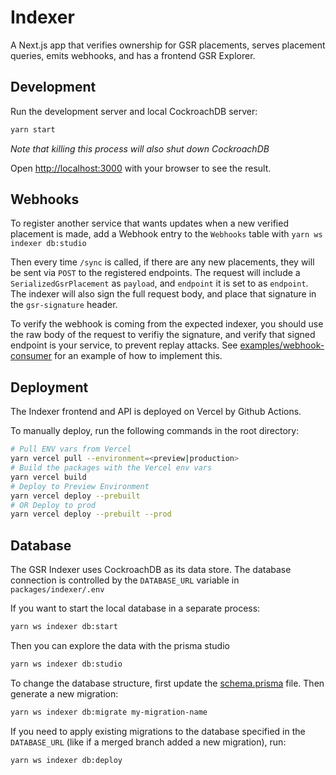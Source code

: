 # Indexer

A Next.js app that verifies ownership for GSR placements, serves placement queries, emits webhooks, and has a frontend GSR Explorer.

## Development

Run the development server and local CockroachDB server:

```bash
yarn start
```

_Note that killing this process will also shut down CockroachDB_

Open [http://localhost:3000](http://localhost:3000) with your browser to see the result.

## Webhooks

To register another service that wants updates when a new verified placement is made, add a Webhook entry to the `Webhooks` table with `yarn ws indexer db:studio`

Then every time `/sync` is called, if there are any new placements, they will be sent via `POST` to the registered endpoints. The request will include a `SerializedGsrPlacement` as `payload`, and `endpoint` it is set to as `endpoint`. The indexer will also sign the full request body, and place that signature in the `gsr-signature` header.

To verify the webhook is coming from the expected indexer, you should use the raw body of the request to verifiy the signature, and verify that signed endpoint is your service, to prevent replay attacks. See [examples/webhook-consumer](../../examples/webhook-consumer/src/index.ts) for an example of how to implement this.

## Deployment

The Indexer frontend and API is deployed on Vercel by Github Actions.

To manually deploy, run the following commands in the root directory:

```bash
# Pull ENV vars from Vercel
yarn vercel pull --environment=<preview|production>
# Build the packages with the Vercel env vars
yarn vercel build
# Deploy to Preview Environment
yarn vercel deploy --prebuilt
# OR Deploy to prod
yarn vercel deploy --prebuilt --prod
```

## Database

The GSR Indexer uses CockroachDB as its data store. The database connection is controlled by the `DATABASE_URL` variable in `packages/indexer/.env`

If you want to start the local database in a separate process:

```bash
yarn ws indexer db:start
```

Then you can explore the data with the prisma studio

```bash
yarn ws indexer db:studio
```

To change the database structure, first update the [schema.prisma](./prisma/schema.prisma) file. Then generate a new migration:

```bash
yarn ws indexer db:migrate my-migration-name
```

If you need to apply existing migrations to the database specified in the `DATABASE_URL` (like if a merged branch added a new migration), run:

```bash
yarn ws indexer db:deploy
```
